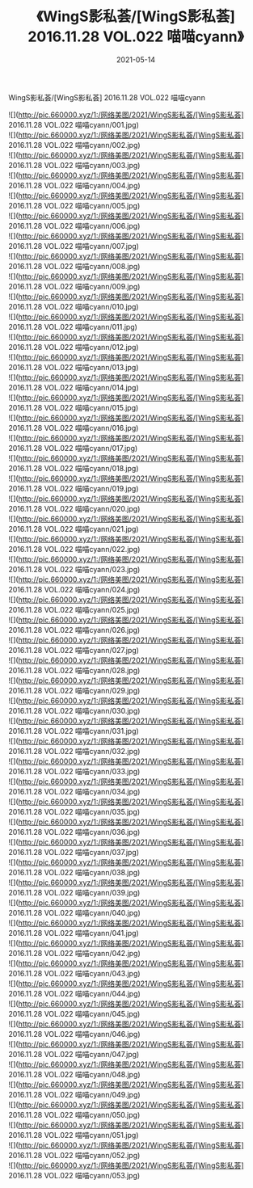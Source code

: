 ﻿---
layout: post
title:  《WingS影私荟/[WingS影私荟] 2016.11.28 VOL.022 喵喵cyann》
date:   2021-05-14
img: http://pic.660000.xyz/1:/网络美图/2021/WingS影私荟/[WingS影私荟] 2016.11.28 VOL.022 喵喵cyann/000.jpg
categories: [美女, 清纯, 唯美]
---

WingS影私荟/[WingS影私荟] 2016.11.28 VOL.022 喵喵cyann

 ![](http://pic.660000.xyz/1:/网络美图/2021/WingS影私荟/[WingS影私荟] 2016.11.28 VOL.022 喵喵cyann/001.jpg) <br>![](http://pic.660000.xyz/1:/网络美图/2021/WingS影私荟/[WingS影私荟] 2016.11.28 VOL.022 喵喵cyann/002.jpg) <br>![](http://pic.660000.xyz/1:/网络美图/2021/WingS影私荟/[WingS影私荟] 2016.11.28 VOL.022 喵喵cyann/003.jpg) <br>![](http://pic.660000.xyz/1:/网络美图/2021/WingS影私荟/[WingS影私荟] 2016.11.28 VOL.022 喵喵cyann/004.jpg) <br>![](http://pic.660000.xyz/1:/网络美图/2021/WingS影私荟/[WingS影私荟] 2016.11.28 VOL.022 喵喵cyann/005.jpg) <br>![](http://pic.660000.xyz/1:/网络美图/2021/WingS影私荟/[WingS影私荟] 2016.11.28 VOL.022 喵喵cyann/006.jpg) <br>![](http://pic.660000.xyz/1:/网络美图/2021/WingS影私荟/[WingS影私荟] 2016.11.28 VOL.022 喵喵cyann/007.jpg) <br>![](http://pic.660000.xyz/1:/网络美图/2021/WingS影私荟/[WingS影私荟] 2016.11.28 VOL.022 喵喵cyann/008.jpg) <br>![](http://pic.660000.xyz/1:/网络美图/2021/WingS影私荟/[WingS影私荟] 2016.11.28 VOL.022 喵喵cyann/009.jpg) <br>![](http://pic.660000.xyz/1:/网络美图/2021/WingS影私荟/[WingS影私荟] 2016.11.28 VOL.022 喵喵cyann/010.jpg) <br>![](http://pic.660000.xyz/1:/网络美图/2021/WingS影私荟/[WingS影私荟] 2016.11.28 VOL.022 喵喵cyann/011.jpg) <br>![](http://pic.660000.xyz/1:/网络美图/2021/WingS影私荟/[WingS影私荟] 2016.11.28 VOL.022 喵喵cyann/012.jpg) <br>![](http://pic.660000.xyz/1:/网络美图/2021/WingS影私荟/[WingS影私荟] 2016.11.28 VOL.022 喵喵cyann/013.jpg) <br>![](http://pic.660000.xyz/1:/网络美图/2021/WingS影私荟/[WingS影私荟] 2016.11.28 VOL.022 喵喵cyann/014.jpg) <br>![](http://pic.660000.xyz/1:/网络美图/2021/WingS影私荟/[WingS影私荟] 2016.11.28 VOL.022 喵喵cyann/015.jpg) <br>![](http://pic.660000.xyz/1:/网络美图/2021/WingS影私荟/[WingS影私荟] 2016.11.28 VOL.022 喵喵cyann/016.jpg) <br>![](http://pic.660000.xyz/1:/网络美图/2021/WingS影私荟/[WingS影私荟] 2016.11.28 VOL.022 喵喵cyann/017.jpg) <br>![](http://pic.660000.xyz/1:/网络美图/2021/WingS影私荟/[WingS影私荟] 2016.11.28 VOL.022 喵喵cyann/018.jpg) <br>![](http://pic.660000.xyz/1:/网络美图/2021/WingS影私荟/[WingS影私荟] 2016.11.28 VOL.022 喵喵cyann/019.jpg) <br>![](http://pic.660000.xyz/1:/网络美图/2021/WingS影私荟/[WingS影私荟] 2016.11.28 VOL.022 喵喵cyann/020.jpg) <br>![](http://pic.660000.xyz/1:/网络美图/2021/WingS影私荟/[WingS影私荟] 2016.11.28 VOL.022 喵喵cyann/021.jpg) <br>![](http://pic.660000.xyz/1:/网络美图/2021/WingS影私荟/[WingS影私荟] 2016.11.28 VOL.022 喵喵cyann/022.jpg) <br>![](http://pic.660000.xyz/1:/网络美图/2021/WingS影私荟/[WingS影私荟] 2016.11.28 VOL.022 喵喵cyann/023.jpg) <br>![](http://pic.660000.xyz/1:/网络美图/2021/WingS影私荟/[WingS影私荟] 2016.11.28 VOL.022 喵喵cyann/024.jpg) <br>![](http://pic.660000.xyz/1:/网络美图/2021/WingS影私荟/[WingS影私荟] 2016.11.28 VOL.022 喵喵cyann/025.jpg) <br>![](http://pic.660000.xyz/1:/网络美图/2021/WingS影私荟/[WingS影私荟] 2016.11.28 VOL.022 喵喵cyann/026.jpg) <br>![](http://pic.660000.xyz/1:/网络美图/2021/WingS影私荟/[WingS影私荟] 2016.11.28 VOL.022 喵喵cyann/027.jpg) <br>![](http://pic.660000.xyz/1:/网络美图/2021/WingS影私荟/[WingS影私荟] 2016.11.28 VOL.022 喵喵cyann/028.jpg) <br>![](http://pic.660000.xyz/1:/网络美图/2021/WingS影私荟/[WingS影私荟] 2016.11.28 VOL.022 喵喵cyann/029.jpg) <br>![](http://pic.660000.xyz/1:/网络美图/2021/WingS影私荟/[WingS影私荟] 2016.11.28 VOL.022 喵喵cyann/030.jpg) <br>![](http://pic.660000.xyz/1:/网络美图/2021/WingS影私荟/[WingS影私荟] 2016.11.28 VOL.022 喵喵cyann/031.jpg) <br>![](http://pic.660000.xyz/1:/网络美图/2021/WingS影私荟/[WingS影私荟] 2016.11.28 VOL.022 喵喵cyann/032.jpg) <br>![](http://pic.660000.xyz/1:/网络美图/2021/WingS影私荟/[WingS影私荟] 2016.11.28 VOL.022 喵喵cyann/033.jpg) <br>![](http://pic.660000.xyz/1:/网络美图/2021/WingS影私荟/[WingS影私荟] 2016.11.28 VOL.022 喵喵cyann/034.jpg) <br>![](http://pic.660000.xyz/1:/网络美图/2021/WingS影私荟/[WingS影私荟] 2016.11.28 VOL.022 喵喵cyann/035.jpg) <br>![](http://pic.660000.xyz/1:/网络美图/2021/WingS影私荟/[WingS影私荟] 2016.11.28 VOL.022 喵喵cyann/036.jpg) <br>![](http://pic.660000.xyz/1:/网络美图/2021/WingS影私荟/[WingS影私荟] 2016.11.28 VOL.022 喵喵cyann/037.jpg) <br>![](http://pic.660000.xyz/1:/网络美图/2021/WingS影私荟/[WingS影私荟] 2016.11.28 VOL.022 喵喵cyann/038.jpg) <br>![](http://pic.660000.xyz/1:/网络美图/2021/WingS影私荟/[WingS影私荟] 2016.11.28 VOL.022 喵喵cyann/039.jpg) <br>![](http://pic.660000.xyz/1:/网络美图/2021/WingS影私荟/[WingS影私荟] 2016.11.28 VOL.022 喵喵cyann/040.jpg) <br>![](http://pic.660000.xyz/1:/网络美图/2021/WingS影私荟/[WingS影私荟] 2016.11.28 VOL.022 喵喵cyann/041.jpg) <br>![](http://pic.660000.xyz/1:/网络美图/2021/WingS影私荟/[WingS影私荟] 2016.11.28 VOL.022 喵喵cyann/042.jpg) <br>![](http://pic.660000.xyz/1:/网络美图/2021/WingS影私荟/[WingS影私荟] 2016.11.28 VOL.022 喵喵cyann/043.jpg) <br>![](http://pic.660000.xyz/1:/网络美图/2021/WingS影私荟/[WingS影私荟] 2016.11.28 VOL.022 喵喵cyann/044.jpg) <br>![](http://pic.660000.xyz/1:/网络美图/2021/WingS影私荟/[WingS影私荟] 2016.11.28 VOL.022 喵喵cyann/045.jpg) <br>![](http://pic.660000.xyz/1:/网络美图/2021/WingS影私荟/[WingS影私荟] 2016.11.28 VOL.022 喵喵cyann/046.jpg) <br>![](http://pic.660000.xyz/1:/网络美图/2021/WingS影私荟/[WingS影私荟] 2016.11.28 VOL.022 喵喵cyann/047.jpg) <br>![](http://pic.660000.xyz/1:/网络美图/2021/WingS影私荟/[WingS影私荟] 2016.11.28 VOL.022 喵喵cyann/048.jpg) <br>![](http://pic.660000.xyz/1:/网络美图/2021/WingS影私荟/[WingS影私荟] 2016.11.28 VOL.022 喵喵cyann/049.jpg) <br>![](http://pic.660000.xyz/1:/网络美图/2021/WingS影私荟/[WingS影私荟] 2016.11.28 VOL.022 喵喵cyann/050.jpg) <br>![](http://pic.660000.xyz/1:/网络美图/2021/WingS影私荟/[WingS影私荟] 2016.11.28 VOL.022 喵喵cyann/051.jpg) <br>![](http://pic.660000.xyz/1:/网络美图/2021/WingS影私荟/[WingS影私荟] 2016.11.28 VOL.022 喵喵cyann/052.jpg) <br>![](http://pic.660000.xyz/1:/网络美图/2021/WingS影私荟/[WingS影私荟] 2016.11.28 VOL.022 喵喵cyann/053.jpg) <br>